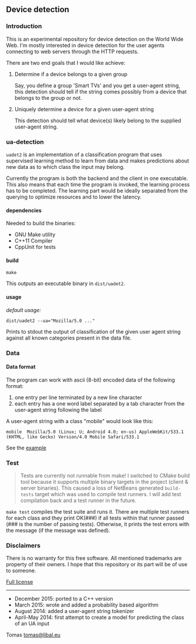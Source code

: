 ## Device detection

### Introduction

This is an experimental repository for device detection on the World Wide
Web. I'm mostly interested in device detection for the user agents connecting
to web servers through the HTTP requests.

There are two end goals that I would like achieve:

1. Determine if a device belongs to a given group

   Say, you define a group 'Smart TVs' and you get a user-agent string, this
   detection should tell if the string comes possibly from a device that belongs to
   the group or not.

2. Uniquely determine a device for a given user-agent string

   This detection should tell what device(s) likely belong to the supplied user-agent
   string.
   
### ua-detection

`uadet2` is an implementation of a classification program that uses supervised
learning method to learn from data and makes predictions about new data as to which
class the input may belong.

Currently the program is both the backend and the client in one executable. This also means that each time the program is invoked, the learning process has to be completed. The learning part would be ideally separated from the querying to optimize resources and to lower the latency.

#### dependencies

Needed to build the binaries:

- GNU Make utility
- C++11 Compiler
- CppUnit for tests

#### build

    make

This outputs an executable binary in `dist/uadet2`.

#### usage

*default usage:*

    dist/uadet2 --ua="Mozilla/5.0 ..."
    
Prints to stdout the output of classification of the given user agent string 
against all known categories present in the data file.

### Data

#### Data format

The program can work with ascii (8-bit) encoded data of the following format:

1. one entry per line terminated by a new line character
2. each entry has a one word label separated by a tab character from the user-agent string following the label

A user-agent string with a class "mobile" would look like this:

    mobile  Mozilla/5.0 (Linux; U; Android 4.0; en-us) AppleWebKit/533.1 (KHTML, like Gecko) Version/4.0 Mobile Safari/533.1

See the [example](/data_in.txt) 

### Test

> Tests are currently not runnable from make! I switched to CMake build tool because it 
> supports multiple binary targets in the project (client & server binaries). This caused
> a loss of NetBeans generated `build-tests` target which was used to compile test runners.
> I will add test compilation back and a test runner in the future.

`make test` compiles the test suite and runs it. There are multiple test runners for each
class and they print OK(###) if all tests within that runner passed (### is the number of
passing tests). Otherwise, it prints the test errors with the message (if the message was
defined).

### Disclaimers

There is no warranty for this free software. All mentioned trademarks are property
of their owners. I hope that this repository or its part will be of use to someone.

[Full license](https://github.com/tomaslibal/ua-detection/blob/master/LICENSE)

---

- December 2015: ported to a C++ version
- March 2015: wrote and added a probability based algorithm
- August 2014: added a user-agent string tokenizer
- April-May 2014: first attempt to create a model for predicting the class of an UA input

Tomas <tomas@libal.eu>

